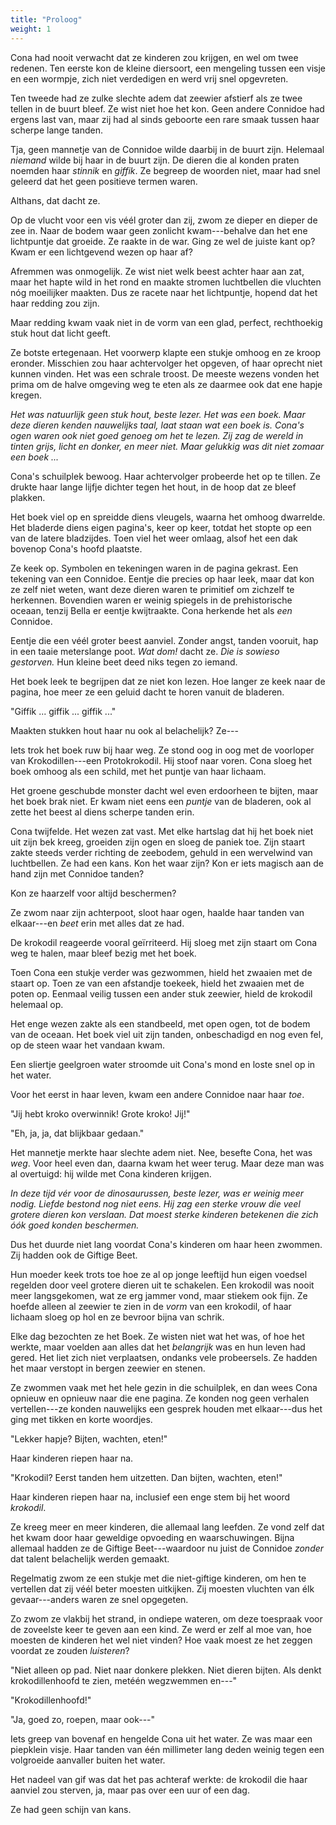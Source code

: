 ```yaml
---
title: "Proloog"
weight: 1
---
```


Cona had nooit verwacht dat ze kinderen zou krijgen, en wel om twee redenen. Ten eerste kon de kleine diersoort, een mengeling tussen een visje en een wormpje, zich niet verdedigen en werd vrij snel opgevreten. 

Ten tweede had ze zulke slechte adem dat zeewier afstierf als ze twee tellen in de buurt bleef. Ze wist niet hoe het kon. Geen andere Connidoe had ergens last van, maar zij had al sinds geboorte een rare smaak tussen haar scherpe lange tanden. 

Tja, geen mannetje van de Connidoe wilde daarbij in de buurt zijn. Helemaal _niemand_ wilde bij haar in de buurt zijn. De dieren die al konden praten noemden haar _stinnik_ en _giffik_. Ze begreep de woorden niet, maar had snel geleerd dat het geen positieve termen waren.

Althans, dat dacht ze.

Op de vlucht voor een vis véél groter dan zij, zwom ze dieper en dieper de zee in. Naar de bodem waar geen zonlicht kwam---behalve dan het ene lichtpuntje dat groeide. Ze raakte in de war. Ging ze wel de juiste kant op? Kwam er een lichtgevend wezen op haar af?

Afremmen was onmogelijk. Ze wist niet welk beest achter haar aan zat, maar het hapte wild in het rond en maakte stromen luchtbellen die vluchten nóg moeilijker maakten. Dus ze racete naar het lichtpuntje, hopend dat het haar redding zou zijn.

Maar redding kwam vaak niet in de vorm van een glad, perfect, rechthoekig stuk hout dat licht geeft.

Ze botste ertegenaan. Het voorwerp klapte een stukje omhoog en ze kroop eronder. Misschien zou haar achtervolger het opgeven, of haar oprecht niet kunnen vinden. Het was een schrale troost. De meeste wezens vonden het prima om de halve omgeving weg te eten als ze daarmee ook dat ene hapje kregen.

_Het was natuurlijk geen stuk hout, beste lezer. Het was een boek. Maar deze dieren kenden nauwelijks taal, laat staan wat een boek is. Cona's ogen waren ook niet goed genoeg om het te lezen. Zij zag de wereld in tinten grijs, licht en donker, en meer niet. Maar gelukkig was dit niet zomaar een boek ..._

Cona's schuilplek bewoog. Haar achtervolger probeerde het op te tillen. Ze drukte haar lange lijfje dichter tegen het hout, in de hoop dat ze bleef plakken. 

Het boek viel op en spreidde diens vleugels, waarna het omhoog dwarrelde. Het bladerde diens eigen pagina's, keer op keer, totdat het stopte op een van de latere bladzijdes. Toen viel het weer omlaag, alsof het een dak bovenop Cona's hoofd plaatste.

Ze keek op. Symbolen en tekeningen waren in de pagina gekrast. Een tekening van een Connidoe. Eentje die precies op haar leek, maar dat kon ze zelf niet weten, want deze dieren waren te primitief om zichzelf te herkennen. Bovendien waren er weinig spiegels in de prehistorische oceaan, tenzij Bella er eentje kwijtraakte. Cona herkende het als _een_ Connidoe.

Eentje die een véél groter beest aanviel. Zonder angst, tanden vooruit, hap in een taaie meterslange poot. _Wat dom!_ dacht ze. _Die is sowieso gestorven._ Hun kleine beet deed niks tegen zo iemand. 

Het boek leek te begrijpen dat ze niet kon lezen. Hoe langer ze keek naar de pagina, hoe meer ze een geluid dacht te horen vanuit de bladeren. 

"Giffik ... giffik ... giffik ..."

Maakten stukken hout haar nu ook al belachelijk? Ze---

Iets trok het boek ruw bij haar weg. Ze stond oog in oog met de voorloper van Krokodillen---een Protokrokodil. Hij stoof naar voren. Cona sloeg het boek omhoog als een schild, met het puntje van haar lichaam. 

Het groene geschubde monster dacht wel even erdoorheen te bijten, maar het boek brak niet. Er kwam niet eens een _puntje_ van de bladeren, ook al zette het beest al diens scherpe tanden erin.

Cona twijfelde. Het wezen zat vast. Met elke hartslag dat hij het boek niet uit zijn bek kreeg, groeiden zijn ogen en sloeg de paniek toe. Zijn staart zakte steeds verder richting de zeebodem, gehuld in een wervelwind van luchtbellen. Ze had een kans. Kon het waar zijn? Kon er iets magisch aan de hand zijn met Connidoe tanden? 

Kon ze haarzelf voor altijd beschermen?

Ze zwom naar zijn achterpoot, sloot haar ogen, haalde haar tanden van elkaar---en _beet_ erin met alles dat ze had.

De krokodil reageerde vooral geïrriteerd. Hij sloeg met zijn staart om Cona weg te halen, maar bleef bezig met het boek. 

Toen Cona een stukje verder was gezwommen, hield het zwaaien met de staart op. Toen ze van een afstandje toekeek, hield het zwaaien met de poten op. Eenmaal veilig tussen een ander stuk zeewier, hield de krokodil helemaal op.

Het enge wezen zakte als een standbeeld, met open ogen, tot de bodem van de oceaan. Het boek viel uit zijn tanden, onbeschadigd en nog even fel, op de steen waar het vandaan kwam. 

Een sliertje geelgroen water stroomde uit Cona's mond en loste snel op in het water.

Voor het eerst in haar leven, kwam een andere Connidoe naar haar _toe_.

"Jij hebt kroko overwinnik! Grote kroko! Jij!"

"Eh, ja, ja, dat blijkbaar gedaan."

Het mannetje merkte haar slechte adem niet. Nee, besefte Cona, het was _weg_. Voor heel even dan, daarna kwam het weer terug. Maar deze man was al overtuigd: hij wilde met Cona kinderen krijgen.

_In deze tijd vér voor de dinosaurussen, beste lezer, was er weinig meer nodig. Liefde bestond nog niet eens. Hij zag een sterke vrouw die veel grotere dieren kon verslaan. Dat moest sterke kinderen betekenen die zich óók goed konden beschermen._

Dus het duurde niet lang voordat Cona's kinderen om haar heen zwommen. Zij hadden ook de Giftige Beet.

Hun moeder keek trots toe hoe ze al op jonge leeftijd hun eigen voedsel regelden door veel grotere dieren uit te schakelen. Een krokodil was nooit meer langsgekomen, wat ze erg jammer vond, maar stiekem ook fijn. Ze hoefde alleen al zeewier te zien in de _vorm_ van een krokodil, of haar lichaam sloeg op hol en ze bevroor bijna van schrik.

Elke dag bezochten ze het Boek. Ze wisten niet wat het was, of hoe het werkte, maar voelden aan alles dat het _belangrijk_ was en hun leven had gered. Het liet zich niet verplaatsen, ondanks vele probeersels. Ze hadden het maar verstopt in bergen zeewier en stenen. 

Ze zwommen vaak met het hele gezin in die schuilplek, en dan wees Cona opnieuw en opnieuw naar die ene pagina. Ze konden nog geen verhalen vertellen---ze konden nauwelijks een gesprek houden met elkaar---dus het ging met tikken en korte woordjes.

"Lekker hapje? Bijten, wachten, eten!"

Haar kinderen riepen haar na.

"Krokodil? Eerst tanden hem uitzetten. Dan bijten, wachten, eten!"

Haar kinderen riepen haar na, inclusief een enge stem bij het woord _krokodil_. 

Ze kreeg meer en meer kinderen, die allemaal lang leefden. Ze vond zelf dat het kwam door haar geweldige opvoeding en waarschuwingen. Bijna allemaal hadden ze de Giftige Beet---waardoor nu juist de Connidoe _zonder_ dat talent belachelijk werden gemaakt.

Regelmatig zwom ze een stukje met die niet-giftige kinderen, om hen te vertellen dat zij véél beter moesten uitkijken. Zij moesten vluchten van élk gevaar---anders waren ze snel opgegeten. 

Zo zwom ze vlakbij het strand, in ondiepe wateren, om deze toespraak voor de zoveelste keer te geven aan een kind. Ze werd er zelf al moe van, hoe moesten de kinderen het wel niet vinden? Hoe vaak moest ze het zeggen voordat ze zouden _luisteren_?

"Niet alleen op pad. Niet naar donkere plekken. Niet dieren bijten. Als denkt krokodillenhoofd te zien, metéén wegzwemmen en---"

"Krokodillenhoofd!"

"Ja, goed zo, roepen, maar ook---"

Iets greep van bovenaf en hengelde Cona uit het water. Ze was maar een piepklein visje. Haar tanden van één millimeter lang deden weinig tegen een volgroeide aanvaller buiten het water. 

Het nadeel van gif was dat het pas achteraf werkte: de krokodil die haar aanviel zou sterven, ja, maar pas over een uur of een dag. 

Ze had geen schijn van kans.